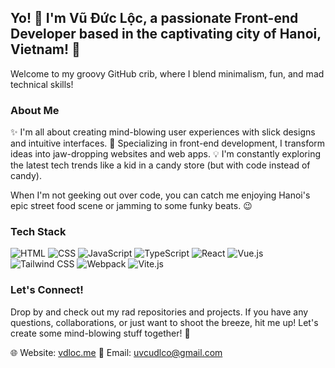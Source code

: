 ## Yo! 👋 I'm Vũ Đức Lộc, a passionate Front-end Developer based in the captivating city of Hanoi, Vietnam! 🌆

Welcome to my groovy GitHub crib, where I blend minimalism, fun, and mad technical skills!

### About Me

✨ I'm all about creating mind-blowing user experiences with slick designs and intuitive interfaces.
🚀 Specializing in front-end development, I transform ideas into jaw-dropping websites and web apps.
💡 I'm constantly exploring the latest tech trends like a kid in a candy store (but with code instead of candy).

When I'm not geeking out over code, you can catch me enjoying Hanoi's epic street food scene or jamming to some funky beats. 😉

### Tech Stack

![HTML](https://img.shields.io/badge/-HTML5-E34F26?logo=html5&logoColor=white&style=flat)
![CSS](https://img.shields.io/badge/-CSS3-1572B6?logo=css3&logoColor=white&style=flat)
![JavaScript](https://img.shields.io/badge/-JavaScript-F7DF1E?logo=javascript&logoColor=black&style=flat)
![TypeScript](https://img.shields.io/badge/-TypeScript-007ACC?logo=typescript&logoColor=white&style=flat)
![React](https://img.shields.io/badge/-React-61DAFB?logo=react&logoColor=black&style=flat)
![Vue.js](https://img.shields.io/badge/-Vue.js-4FC08D?logo=vue.js&logoColor=white&style=flat)
![Tailwind CSS](https://img.shields.io/badge/-Tailwind_CSS-38B2AC?logo=tailwind-css&logoColor=white&style=flat)
![Webpack](https://img.shields.io/badge/-Webpack-8DD6F9?logo=webpack&logoColor=black&style=flat)
![Vite.js](https://img.shields.io/badge/-Vite.js-646CFF?logo=vite&logoColor=white&style=flat)

### Let's Connect!

Drop by and check out my rad repositories and projects. If you have any questions, collaborations, or just want to shoot the breeze, hit me up! Let's create some mind-blowing stuff together! 🤝

🌐 Website: [vdloc.me](https://vdloc.me)
📧 Email: uvcudlco@gmail.com

